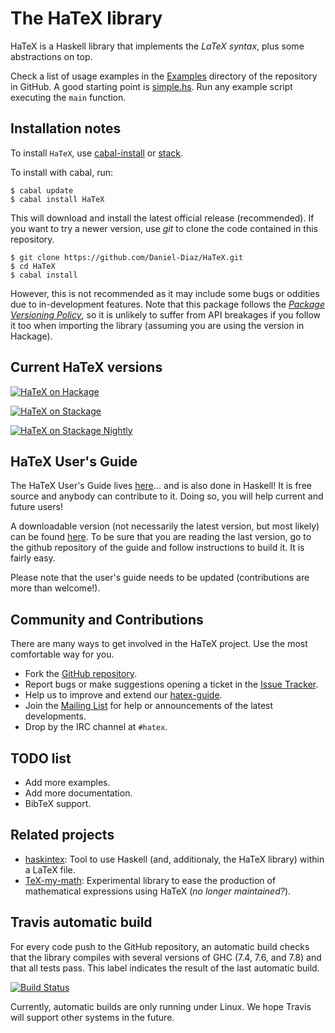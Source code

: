 
# The HaTeX library

HaTeX is a Haskell library that implements the *LaTeX syntax*, plus some abstractions on top.

Check a list of usage examples in the [Examples](https://github.com/Daniel-Diaz/HaTeX/tree/master/Examples) directory
of the repository in GitHub.
A good starting point is [simple.hs](https://github.com/Daniel-Diaz/HaTeX/blob/master/Examples/simple.hs).
Run any example script executing the ``main`` function.

## Installation notes

To install `HaTeX`, use [cabal-install](http://hackage.haskell.org/package/cabal-install)
or [stack](http://docs.haskellstack.org/en/stable/README).

To install with cabal, run:

    $ cabal update
    $ cabal install HaTeX

This will download and install the latest official release (recommended).
If you want to try a newer version, use _git_ to clone the code contained
in this repository.

    $ git clone https://github.com/Daniel-Diaz/HaTeX.git
    $ cd HaTeX
    $ cabal install

However, this is not recommended as it may include some bugs or oddities due to in-development features.
Note that this package follows the [_Package Versioning Policy_](http://www.haskell.org/haskellwiki/Package_versioning_policy),
so it is unlikely to suffer from API breakages if you follow it too when importing the library (assuming
you are using the version in Hackage).

## Current HaTeX versions

[![HaTeX on Hackage](https://img.shields.io/hackage/v/HaTeX.svg)](https://hackage.haskell.org/package/HaTeX)

[![HaTeX on Stackage](http://stackage.org/package/HaTeX/badge/lts)](https://stackage.org/lts/package/HaTeX)

[![HaTeX on Stackage Nightly](http://stackage.org/package/HaTeX/badge/nightly)](http://stackage.org/nightly/package/HaTeX)

## HaTeX User's Guide

The HaTeX User's Guide lives [here](https://github.com/Daniel-Diaz/hatex-guide)... and is also done in Haskell!
It is free source and anybody can contribute to it. Doing so, you will help current and future users!

A downloadable version (not necessarily the latest version, but most likely)
can be found [here](http://daniel-diaz.github.com/projects/hatex/hatex-guide.pdf).
To be sure that you are reading the last version, go to the github repository of the guide and follow instructions
to build it. It is fairly easy.

Please note that the user's guide needs to be updated (contributions are more than welcome!).

## Community and Contributions

There are many ways to get involved in the HaTeX project. Use the most comfortable way for you.

* Fork the [GitHub repository](https://github.com/Daniel-Diaz/HaTeX).
* Report bugs or make suggestions opening a ticket in the [Issue Tracker](https://github.com/Daniel-Diaz/HaTeX/issues).
* Help us to improve and extend our [hatex-guide](https://github.com/Daniel-Diaz/hatex-guide).
* Join the [Mailing List](http://projects.haskell.org/cgi-bin/mailman/listinfo/hatex) for help or announcements of the
latest developments.
* Drop by the IRC channel at `#hatex`.

## TODO list

* Add more examples.
* Add more documentation.
* BibTeX support.

## Related projects

* [haskintex](http://daniel-diaz.github.io/projects/haskintex): Tool to use Haskell (and, additionaly, the HaTeX library)
within a LaTeX file.
* [TeX-my-math](https://github.com/leftaroundabout/Symbolic-math-HaTeX): Experimental library to ease the production
of mathematical expressions using HaTeX (_no longer maintained?_).

## Travis automatic build

For every code push to the GitHub repository, an automatic build checks that the library compiles with several
versions of GHC (7.4, 7.6, and 7.8) and that all tests pass. This label indicates the result of the last automatic
build.

[![Build Status](https://travis-ci.org/Daniel-Diaz/HaTeX.png?branch=master)](https://travis-ci.org/Daniel-Diaz/HaTeX)

Currently, automatic builds are only running under Linux. We hope Travis will support other systems in the future.
